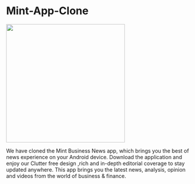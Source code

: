 # Mint-App-Clone

<img src="https://images.livemint.com/static/livemint-logo-v2.svg" width="320">


We have cloned the Mint Business News app, which brings you the best of news experience on your Android device.  Download the application and enjoy our Clutter free design ,rich and in-depth editorial coverage to stay updated anywhere. This app brings you the latest news, analysis, opinion and videos from the world of business & finance.
